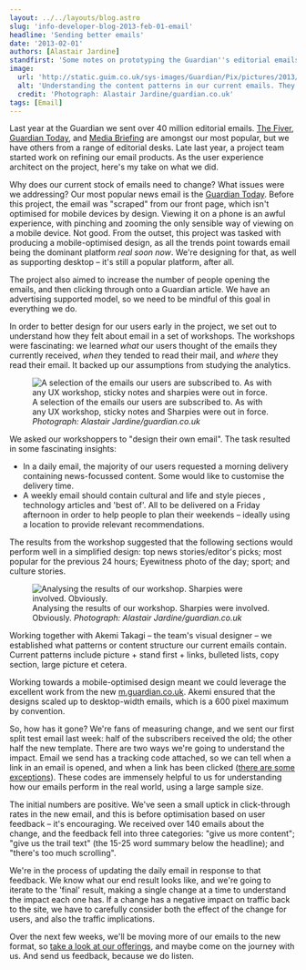 ```yaml
---
layout: ../../layouts/blog.astro
slug: 'info-developer-blog-2013-feb-01-email'
headline: 'Sending better emails'
date: '2013-02-01'
authors: [Alastair Jardine]
standfirst: 'Some notes on prototyping the Guardian''s editorial emails and what we learned about their design and user experience'
image:
  url: 'http://static.guim.co.uk/sys-images/Guardian/Pix/pictures/2013/2/1/1359730530858/Picture_3.jpg'
  alt: 'Understanding the content patterns in our current emails. They’re scribbles, but with a purpose.'
  credit: 'Photograph: Alastair Jardine/guardian.co.uk'
tags: [Email]
---
```


Last year at the Guardian we sent over 40 million editorial emails. [The Fiver](http://www.guardian.co.uk/football/series/thefiver), [Guardian Today](http://www.guardian.co.uk/info/email-services), and [Media Briefing](http://www.guardian.co.uk/media/signup/2010/feb/08/1) are amongst our most popular, but we have others from a range of editorial desks. Late last year, a project team started work on refining our email products. As the user experience architect on the project, here's my take on what we did.

Why does our current stock of emails need to change? What issues were we addressing? Our most popular news email is the [Guardian Today](http://www.guardian.co.uk/guardianunlimitedtoday). Before this project, the email was "scraped" from our front page, which isn't optimised for mobile devices by design. Viewing it on a phone is an awful experience, with pinching and zooming the only sensible way of viewing on a mobile device. Not good. From the outset, this project was tasked with producing a mobile-optimised design, as all the trends point towards email being the dominant platform _real soon now_. We're designing for that, as well as supporting desktop – it's still a popular platform, after all.

The project also aimed to increase the number of people opening the emails, and then clicking through onto a Guardian article. We have an advertising supported model, so we need to be mindful of this goal in everything we do.

In order to better design for our users early in the project, we set out to understand how they felt about email in a set of workshops. The workshops were fascinating: we learned _what_ our users thought of the emails they currently received, _when_ they tended to read their mail, and _where_ they read their email. It backed up our assumptions from studying the analytics.


   <figure>
   <img alt="A selection of the emails our users are subscribed to. As with any UX workshop, sticky notes and sharpies were out in force." src="https://i.guim.co.uk/img/static/sys-images/Guardian/Pix/pictures/2013/2/1/1359730567484/Picture_1.jpg?width=620&quality=45&auto=format&fit=max&dpr=2&s=269b4f9c802021ef068a6c0c8cec3370" loading="lazy" />
   <figcaption>
     A selection of the emails our users are subscribed to. As with any UX workshop, sticky notes and Sharpies were out in force.
    <i>Photograph: Alastair Jardine/guardian.co.uk</i>
    </figcaption>
    </figure>

We asked our workshoppers to "design their own email". The task resulted in some fascinating insights:

*   In a daily email, the majority of our users requested a morning delivery containing news-focussed content. Some would like to customise the delivery time.
*   A weekly email should contain cultural and life and style pieces , technology articles and 'best of'. All to be delivered on a Friday afternoon in order to help people to plan their weekends – ideally using a location to provide relevant recommendations.

The results from the workshop suggested that the following sections would perform well in a simplified design: top news stories/editor's picks; most popular for the previous 24 hours; Eyewitness photo of the day; sport; and culture stories.


   <figure>
   <img alt="Analysing the results of our workshop. Sharpies were involved. Obviously. " src="https://i.guim.co.uk/img/static/sys-images/Guardian/Pix/pictures/2013/2/1/1359730592501/Picture_2.jpg?width=620&quality=45&auto=format&fit=max&dpr=2&s=8aab439533c9f7869f1d93248bdcf980" loading="lazy" />
   <figcaption>
     Analysing the results of our workshop. Sharpies were involved. Obviously. 
    <i>Photograph: Alastair Jardine/guardian.co.uk</i>
    </figcaption>
    </figure>

Working together with Akemi Takagi – the team's visual designer – we established what patterns or content structure our current emails contain. Current patterns include picture + stand first + links, bulleted lists, copy section, large picture et cetera.

Working towards a mobile-optimised design meant we could leverage the excellent work from the new [m.guardian.co.uk](http://m.guardian.co.uk). Akemi ensured that the designs scaled up to desktop-width emails, which is a 600 pixel maximum by convention.

So, how has it gone? We're fans of measuring change, and we sent our first split test email last week: half of the subscribers received the old; the other half the new template. There are two ways we're going to understand the impact. Email we send has a tracking code attached, so we can tell when a link in an email is opened, and when a link has been clicked ([there are some exceptions](http://kb.mailchimp.com/article/how-open-tracking-works)). These codes are immensely helpful to us for understanding how our emails perform in the real world, using a large sample size.

The initial numbers are positive. We've seen a small uptick in click-through rates in the new email, and this is before optimisation based on user feedback – it's encouraging. We received over 140 emails about the change, and the feedback fell into three categories: "give us more content"; "give us the trail text" (the 15-25 word summary below the headline); and "there's too much scrolling".

We're in the process of updating the daily email in response to that feedback. We know what our end result looks like, and we're going to iterate to the 'final' result, making a single change at a time to understand the impact each one has. If a change has a negative impact on traffic back to the site, we have to carefully consider both the effect of the change for users, and also the traffic implications.

Over the next few weeks, we'll be moving more of our emails to the new format, so [take a look at our offerings](http://www.guardian.co.uk/info/email-services), and maybe come on the journey with us. And send us feedback, because we do listen.
